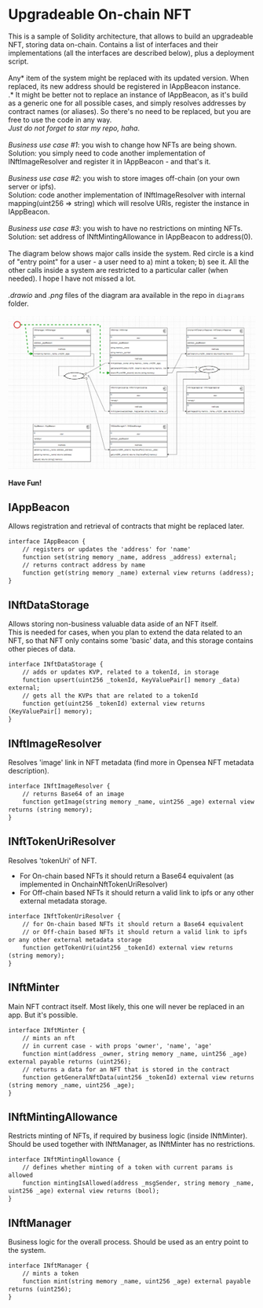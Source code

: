 # Upgradeable On-chain NFT

This is a sample of Solidity architecture, that allows to build an upgradeable NFT, storing data on-chain. Contains a list of interfaces and their implementations (all the interfaces are described below), plus a deployment script.
<br/>
<br/>
Any* item of the system might be replaced with its updated version. When replaced, its new address should be registered in IAppBeacon instance.
<br/>
.* It might be better not to replace an instance of IAppBeacon, as it's build as a generic one for all possible cases, and simply resolves addresses by contract names (or aliases). So there's no need to be replaced, but you are free to use the code in any way.
<br/>
*Just do not forget to star my repo, haha*.
<br/>
<br/>
*Business use case #1*: you wish to change how NFTs are being shown.
<br/>
Solution: you simply need to code another implementation of INftImageResolver and register it in IAppBeacon - and that's it.
<br/>
<br/>
*Business use case #2*: you wish to store images off-chain (on your own server or ipfs).
<br/>
Solution: code another implementation of INftImageResolver with internal mapping(uint256 => string) which will resolve URIs, register the instance in IAppBeacon.
<br/>
<br/>
*Business use case #3*: you wish to have no restrictions on minting NFTs.
<br/>
Solution: set address of INftMintingAllowance in IAppBeacon to address(0).
<br/>
<br/>
The diagram below shows major calls inside the system. Red circle is a kind of "entry point" for a user - a user need to a) mint a token; b) see it. All the other calls inside a system are restricted to a particular caller (when needed). I hope I have not missed a lot.
<br/>
<br/>
*.drawio* and *.png* files of the diagram ara available in the repo in `diagrams` folder.
<br/>
<br/>
![alt text](https://github.com/artem-bayandin/blockchain-samples/blob/master/upgradeable-onchain-nft/diagrams/Component%20and%20DataFlow.png?raw=true)
<br/>
<br/>
**Have Fun!**

## IAppBeacon

Allows registration and retrieval of contracts that might be replaced later.

```
interface IAppBeacon {
    // registers or updates the 'address' for 'name'
    function set(string memory _name, address _address) external;
    // returns contract address by name
    function get(string memory _name) external view returns (address);
}
```

## INftDataStorage

Allows storing non-business valuable data aside of an NFT itself.
<br/>
This is needed for cases, when you plan to extend the data related to an NFT, so that NFT only contains some 'basic' data, and this storage contains other pieces of data.

```
interface INftDataStorage {
    // adds or updates KVP, related to a tokenId, in storage
    function upsert(uint256 _tokenId, KeyValuePair[] memory _data) external;
    // gets all the KVPs that are related to a tokenId
    function get(uint256 _tokenId) external view returns (KeyValuePair[] memory);
}
```

## INftImageResolver

Resolves 'image' link in NFT metadata (find more in Opensea NFT metadata description).

```
interface INftImageResolver {
    // returns Base64 of an image
    function getImage(string memory _name, uint256 _age) external view returns (string memory);
}
```

## INftTokenUriResolver

Resolves 'tokenUri' of NFT.

- For On-chain based NFTs it should return a Base64 equivalent (as implemented in OnchainNftTokenUriResolver)
- For Off-chain based NFTs it should return a valid link to ipfs or any other external metadata storage.

```
interface INftTokenUriResolver {
    // for On-chain based NFTs it should return a Base64 equivalent
    // or Off-chain based NFTs it should return a valid link to ipfs or any other external metadata storage
    function getTokenUri(uint256 _tokenId) external view returns (string memory);
}
```

## INftMinter

Main NFT contract itself. Most likely, this one will never be replaced in an app. But it's possible.

```
interface INftMinter {
    // mints an nft
    // in current case - with props 'owner', 'name', 'age'
    function mint(address _owner, string memory _name, uint256 _age) external payable returns (uint256);
    // returns a data for an NFT that is stored in the contract
    function getGeneralNftData(uint256 _tokenId) external view returns (string memory _name, uint256 _age);
}
```

## INftMintingAllowance

Restricts minting of NFTs, if required by business logic (inside INftMinter). Should be used together with INftManager, as INftMinter has no restrictions.

```
interface INftMintingAllowance {
    // defines whether minting of a token with current params is allowed
    function mintingIsAllowed(address _msgSender, string memory _name, uint256 _age) external view returns (bool);
}
```

## INftManager

Business logic for the overall process. Should be used as an entry point to the system.

```
interface INftManager {
    // mints a token
    function mint(string memory _name, uint256 _age) external payable returns (uint256);
}
```
